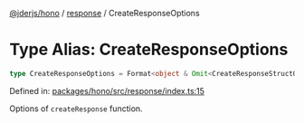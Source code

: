 [@jderjs/hono](../../README.md) / [response](../README.md) / CreateResponseOptions

# Type Alias: CreateResponseOptions

```ts
type CreateResponseOptions = Format<object & Omit<CreateResponseStructOptions, "status">>;
```

Defined in: [packages/hono/src/response/index.ts:15](https://github.com/jder-std/hono/blob/7823dd7a59aeab0be6398df9a9afa170aec0fb84/packages/hono/src/response/index.ts#L15)

Options of `createResponse` function.
